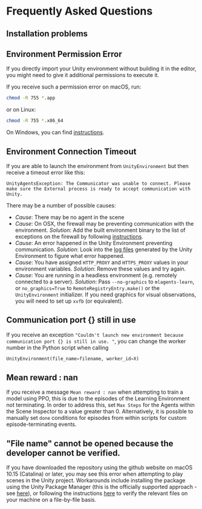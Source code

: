 # Frequently Asked Questions

## Installation problems

## Environment Permission Error

If you directly import your Unity environment without building it in the editor, you might need to give it additional permissions to execute it.

If you receive such a permission error on macOS, run:

```sh
chmod -R 755 *.app
```

or on Linux:

```sh
chmod -R 755 *.x86_64
```

On Windows, you can find [instructions](https://docs.microsoft.com/en-us/previous-versions/windows/it-pro/windows-server-2008-R2-and-2008/cc754344(v=ws.11)).

## Environment Connection Timeout

If you are able to launch the environment from `UnityEnvironment` but then receive a timeout error like this:

```
UnityAgentsException: The Communicator was unable to connect. Please make sure the External process is ready to accept communication with Unity.
```

There may be a number of possible causes:

- _Cause_: There may be no agent in the scene
- _Cause_: On OSX, the firewall may be preventing communication with the environment. _Solution_: Add the built environment binary to the list of exceptions on the firewall by following [instructions](https://support.apple.com/en-us/HT201642).
- _Cause_: An error happened in the Unity Environment preventing communication. _Solution_: Look into the [log files](https://docs.unity3d.com/Manual/LogFiles.html) generated by the Unity Environment to figure what error happened.
- _Cause_: You have assigned `HTTP_PROXY` and `HTTPS_PROXY` values in your environment variables. _Solution_: Remove these values and try again.
- _Cause_: You are running in a headless environment (e.g. remotely connected to a server). _Solution_: Pass `--no-graphics` to `mlagents-learn`, or `no_graphics=True` to `RemoteRegistryEntry.make()` or the `UnityEnvironment` initializer. If you need graphics for visual observations, you will need to set up `xvfb` (or equivalent).

## Communication port {} still in use

If you receive an exception `"Couldn't launch new environment because communication port {} is still in use. "`, you can change the worker number in the Python script when calling

```python
UnityEnvironment(file_name=filename, worker_id=X)
```

## Mean reward : nan

If you receive a message `Mean reward : nan` when attempting to train a model using PPO, this is due to the episodes of the Learning Environment not terminating. In order to address this, set `Max Steps` for the Agents within the Scene Inspector to a value greater than 0. Alternatively, it is possible to manually set `done` conditions for episodes from within scripts for custom episode-terminating events.

## "File name" cannot be opened because the developer cannot be verified.

If you have downloaded the repository using the github website on macOS 10.15 (Catalina) or later, you may see this error when attempting to play scenes in the Unity project. Workarounds include installing the package using the Unity Package Manager (this is the officially supported approach - see [here](Installation.md)), or following the instructions [here](https://support.apple.com/en-us/HT202491) to verify the relevant files on your machine on a file-by-file basis.
